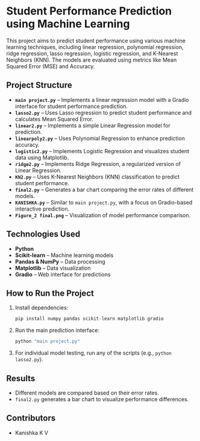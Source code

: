 # **Student Performance Prediction using Machine Learning**  

This project aims to predict student performance using various machine learning techniques, including linear regression, polynomial regression, ridge regression, lasso regression, logistic regression, and K-Nearest Neighbors (KNN). The models are evaluated using metrics like Mean Squared Error (MSE) and Accuracy.

## **Project Structure**  

- **`main project.py`** – Implements a linear regression model with a Gradio interface for student performance prediction.  
- **`lasso2.py`** – Uses Lasso regression to predict student performance and calculates Mean Squared Error.  
- **`linear2.py`** – Implements a simple Linear Regression model for prediction.  
- **`linearpoly2.py`** – Uses Polynomial Regression to enhance prediction accuracy.  
- **`logistic2.py`** – Implements Logistic Regression and visualizes student data using Matplotlib.  
- **`ridge2.py`** – Implements Ridge Regression, a regularized version of Linear Regression.  
- **`KN2.py`** – Uses K-Nearest Neighbors (KNN) classification to predict student performance.  
- **`final2.py`** – Generates a bar chart comparing the error rates of different models.  
- **`KANISHKA.py`** – Similar to `main project.py`, with a focus on Gradio-based interactive prediction.  
- **`Figure_2 final.png`** – Visualization of model performance comparison.  

## **Technologies Used**  
- **Python**  
- **Scikit-learn** – Machine learning models  
- **Pandas & NumPy** – Data processing  
- **Matplotlib** – Data visualization  
- **Gradio** – Web interface for predictions  

## **How to Run the Project**  

1. Install dependencies:  
   ```bash
   pip install numpy pandas scikit-learn matplotlib gradio
   ```
2. Run the main prediction interface:  
   ```bash
   python "main project.py"
   ```
3. For individual model testing, run any of the scripts (e.g., `python lasso2.py`).  

## **Results**  
- Different models are compared based on their error rates.  
- `final2.py` generates a bar chart to visualize performance differences.  

## **Contributors**  
- Kanishka K V
